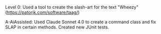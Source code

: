 Level 0: Used a tool to create the slash-art for the text "Wheezy" (https://patorjk.com/software/taag/)

A-AiAssisted: Used Claude Sonnet 4.0 to create a command class and fix SLAP in certain methods. 
Created new JUnit tests. 